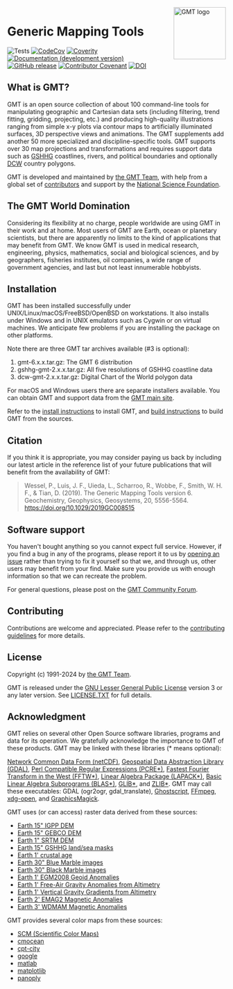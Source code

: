<a href="https://www.generic-mapping-tools.org/">
    <img src="https://www.generic-mapping-tools.org/_static/gmt-logo.png" alt="GMT logo" title="GMT" align="right" height="120" />
</a>

# Generic Mapping Tools

![Tests](https://github.com/GenericMappingTools/gmt/workflows/Tests/badge.svg)
[![CodeCov](https://img.shields.io/codecov/c/github/GenericMappingTools/gmt.svg)](https://codecov.io/gh/GenericMappingTools/gmt/)
[![Coverity](https://scan.coverity.com/projects/7153/badge.svg)](https://scan.coverity.com/projects/gmt)
[![Documentation (development version)](https://img.shields.io/badge/docs-development-green.svg)](http://docs.generic-mapping-tools.org/dev/)
[![GitHub release](https://img.shields.io/github/release/GenericMappingTools/gmt)](https://github.com/GenericMappingTools/gmt/releases)
[![Contributor Covenant](https://img.shields.io/badge/Contributor%20Covenant-2.1-4baaaa.svg)](CODE_OF_CONDUCT.md)
[![DOI](https://zenodo.org/badge/DOI/10.5281/zenodo.5708769.svg)](https://doi.org/10.5281/zenodo.5708769)

## What is GMT?

GMT is an open source collection of about 100 command-line tools for manipulating
geographic and Cartesian data sets (including filtering, trend fitting, gridding,
projecting, etc.) and producing high-quality illustrations ranging from simple x-y
plots via contour maps to artificially illuminated surfaces, 3D perspective
views and animations. The GMT supplements add another 50 more specialized and discipline-specific
tools. GMT supports over 30 map projections and transformations and requires
support data such as [GSHHG](http://www.soest.hawaii.edu/pwessel/gshhg/)
coastlines, rivers, and political boundaries and optionally
[DCW](http://www.soest.hawaii.edu/pwessel/dcw) country polygons.

GMT is developed and maintained by [the GMT Team](https://docs.generic-mapping-tools.org/dev/devdocs/team.html),
with help from a global set of [contributors](THANKS.md)
and support by the [National Science Foundation](http://www.nsf.gov/).

## The GMT World Domination

Considering its flexibility at no charge, people worldwide are using GMT in their
work and at home. Most users of GMT are Earth, ocean or planetary scientists, but
there are apparently no limits to the kind of applications that may benefit from
GMT. We know GMT is used in medical research, engineering, physics, mathematics,
social and biological sciences, and by geographers, fisheries institutes, oil
companies, a wide range of government agencies, and last but not least innumerable
hobbyists.

## Installation

GMT has been installed successfully under UNIX/Linux/macOS/FreeBSD/OpenBSD on workstations. It
also installs under Windows and in UNIX emulators such as Cygwin or on virtual
machines.  We anticipate few problems if you are installing the package on
other platforms.

Note there are three GMT tar archives available (#3 is optional):

1. gmt-6.x.x.tar.gz:          The GMT 6 distribution
2. gshhg-gmt-2.x.x.tar.gz:    All five resolutions of GSHHG coastline data
3. dcw-gmt-2.x.x.tar.gz:      Digital Chart of the World polygon data

For macOS and Windows users there are separate installers available.
You can obtain GMT and support data from the [GMT main site](https://www.generic-mapping-tools.org).

Refer to the [install instructions](https://docs.generic-mapping-tools.org/latest/install.html)
to install GMT, and [build instructions](BUILDING.md) to build GMT from the sources.

## Citation

If you think it is appropriate, you may consider paying us back by including
our latest article in the reference list of your future publications that
will benefit from the availability of GMT:

> Wessel, P., Luis, J. F., Uieda, L., Scharroo, R., Wobbe, F., Smith, W. H. F., & Tian, D. (2019).
> The Generic Mapping Tools version 6. Geochemistry, Geophysics, Geosystems, 20, 5556-5564.
> https://doi.org/10.1029/2019GC008515

## Software support

You haven't bought anything so you cannot expect full service.  However, if
you find a bug in any of the programs, please report it to us by
[opening an issue](https://github.com/GenericMappingTools/gmt/issues/)
rather than trying to fix it yourself so that we, and through us,
other users may benefit from your find.  Make sure you
provide us with enough information so that we can recreate the problem.

For general questions, please post on the
[GMT Community Forum](https://forum.generic-mapping-tools.org/).

## Contributing

Contributions are welcome and appreciated. Please refer to the [contributing guidelines](CONTRIBUTING.md) for more details.

## License

Copyright (c) 1991-2024 by [the GMT Team](https://www.generic-mapping-tools.org/team.html).

GMT is released under the
[GNU Lesser General Public License](http://www.gnu.org/licenses/lgpl.html)
version 3 or any later version. See [LICENSE.TXT](LICENSE.TXT) for full details.

## Acknowledgment

GMT relies on several other Open Source software libraries, programs and data for its
operation.  We gratefully acknowledge the importance to GMT of these products.
GMT may be linked with these libraries (* means optional):

[Network Common Data Form (netCDF)](https://www.unidata.ucar.edu/software/netcdf/),
[Geospatial Data Abstraction Library (GDAL)](https://gdal.org),
[Perl Compatible Regular Expressions (PCRE*)](https://www.pcre.org),
[Fastest Fourier Transform in the West (FFTW*)](http://www.fftw.org),
[Linear Algebra Package (LAPACK*)](http://www.netlib.org/lapack/),
[Basic Linear Algebra Subprograms (BLAS*)](http://www.netlib.org/blas/),
[GLIB*](https://wiki.gnome.org/Projects/GLib), and
[ZLIB*](https://www.zlib.net). GMT may call these executables:
GDAL (ogr2ogr, gdal_translate), [Ghostscript](https://www.ghostscript.com),
[FFmpeg](https://www.ffmpeg.org),
[xdg-open](https://www.freedesktop.org/wiki/Software/xdg-utils/), and
[GraphicsMagick](http://www.graphicsmagick.org).

GMT uses (or can access) raster data derived from these sources:

- [Earth 15" IGPP DEM](https://www.essoar.org/doi/10.1002/essoar.10508279.1)
- [Earth 15" GEBCO DEM](https://www.gebco.net/data_and_products/gridded_bathymetry_data/)
- [Earth 1" SRTM DEM](https://lpdaac.usgs.gov/products/srtmgl3v003)
- [Earth 15" GSHHG land/sea masks](http://www.soest.hawaii.edu/pwessel/)
- [Earth 1' crustal age](https://doi.org/10.1029/2020GC009214)
- [Earth 30" Blue Marble images](https://visibleearth.nasa.gov/images/57752/blue-marble-land-surface-shallow-water-and-shaded-topography)
- [Earth 30" Black Marble images](https://earthobservatory.nasa.gov/features/NightLights/page3.php)
- [Earth 1' EGM2008 Geoid Anomalies](https://earth-info.nga.mil)
- [Earth 1' Free-Air Gravity Anomalies from Altimetry](https://topex.ucsd.edu/marine_grav/mar_grav.html)
- [Earth 1' Vertical Gravity Gradients from Altimetry](https://topex.ucsd.edu/marine_grav/mar_grav.html)
- [Earth 2' EMAG2 Magnetic Anomalies](https://www.ncei.noaa.gov)
- [Earth 3' WDMAM Magnetic Anomalies](https://wdmam.org)

GMT provides several color maps from these sources:

- [SCM (Scientific Color Maps)](http://www.fabiocrameri.ch/visualisation.php)
- [cmocean](https://github.com/kthyng/cmocean-gmt)
- [cpt-city](http://soliton.vm.bytemark.co.uk/pub/cpt-city/views/totp-cpt.html)
- [google](https://ai.googleblog.com/2019/08/turbo-improved-rainbow-colormap-for.html)
- [matlab](https://www.mathworks.com/help/matlab/colors-1.html)
- [matplotlib](https://matplotlib.org/stable/tutorials/colors/colormaps.html)
- [panoply](https://www.giss.nasa.gov/tools/panoply/)
